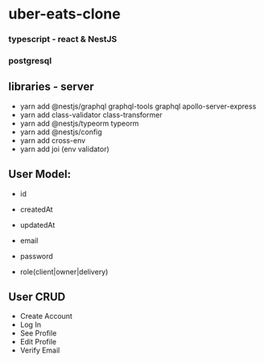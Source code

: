 # uber-eats-clone

### typescript - react & NestJS
### postgresql

## libraries - server
- yarn add @nestjs/graphql graphql-tools graphql apollo-server-express
- yarn add class-validator class-transformer
- yarn add @nestjs/typeorm typeorm
- yarn add @nestjs/config
- yarn add cross-env
- yarn add joi (env validator)




## User Model:
- id
- createdAt
- updatedAt

- email
- password
- role(client|owner|delivery)

## User CRUD

- Create Account
- Log In
- See Profile
- Edit Profile
- Verify Email